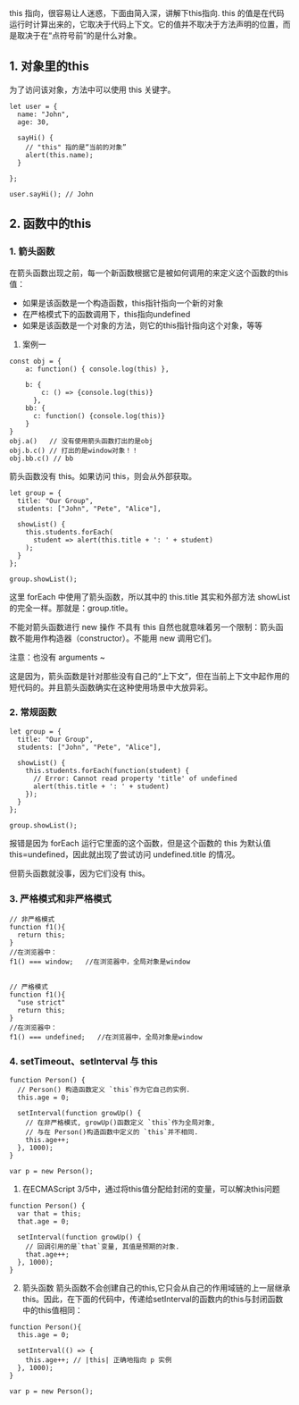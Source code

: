 this 指向，很容易让人迷惑，下面由简入深，讲解下this指向. 
this 的值是在代码运行时计算出来的，它取决于代码上下文。它的值并不取决于方法声明的位置，而是取决于在“点符号前”的是什么对象。




## 1. 对象里的this
为了访问该对象，方法中可以使用 this 关键字。
```
let user = {
  name: "John",
  age: 30,

  sayHi() {
    // "this" 指的是“当前的对象”
    alert(this.name);
  }

};

user.sayHi(); // John
```
## 2. 函数中的this
### 1. 箭头函数
在箭头函数出现之前，每一个新函数根据它是被如何调用的来定义这个函数的this值：

- 如果是该函数是一个构造函数，this指针指向一个新的对象
- 在严格模式下的函数调用下，this指向undefined
- 如果是该函数是一个对象的方法，则它的this指针指向这个对象，等等

1. 案例一
```
const obj = {
    a: function() { console.log(this) },
    
    b: {
    	c: () => {console.log(this)}
	  },
    bb: {
      c: function() {console.log(this)}
    }
}
obj.a()   // 没有使用箭头函数打出的是obj
obj.b.c() // 打出的是window对象！！
obj.bb.c() // bb
```



箭头函数没有 this。如果访问 this，则会从外部获取。
```
let group = {
  title: "Our Group",
  students: ["John", "Pete", "Alice"],

  showList() {
    this.students.forEach(
      student => alert(this.title + ': ' + student)
    );
  }
};

group.showList();
```
这里 forEach 中使用了箭头函数，所以其中的 this.title 其实和外部方法 showList 的完全一样。那就是：group.title。

不能对箭头函数进行 new 操作
不具有 this 自然也就意味着另一个限制：箭头函数不能用作构造器（constructor）。不能用 new 调用它们。

注意：也没有 arguments ~

这是因为，箭头函数是针对那些没有自己的“上下文”，但在当前上下文中起作用的短代码的。并且箭头函数确实在这种使用场景中大放异彩。
### 2. 常规函数
```
let group = {
  title: "Our Group",
  students: ["John", "Pete", "Alice"],

  showList() {
    this.students.forEach(function(student) {
      // Error: Cannot read property 'title' of undefined
      alert(this.title + ': ' + student)
    });
  }
};

group.showList();
```
报错是因为 forEach 运行它里面的这个函数，但是这个函数的 this 为默认值 this=undefined，因此就出现了尝试访问 undefined.title 的情况。

但箭头函数就没事，因为它们没有 this。

### 3. 严格模式和非严格模式
```
// 非严格模式
function f1(){
  return this;
}
//在浏览器中：
f1() === window;   //在浏览器中，全局对象是window


// 严格模式
function f1(){
  "use strict"
  return this;
}
//在浏览器中：
f1() === undefined;   //在浏览器中，全局对象是window
```
### 4. setTimeout、setInterval 与 this
```
function Person() {
  // Person() 构造函数定义 `this`作为它自己的实例.
  this.age = 0;

  setInterval(function growUp() {
    // 在非严格模式, growUp()函数定义 `this`作为全局对象,
    // 与在 Person()构造函数中定义的 `this`并不相同.
    this.age++;
  }, 1000);
}

var p = new Person();
```

1. 在ECMAScript 3/5中，通过将this值分配给封闭的变量，可以解决this问题
```
function Person() {
  var that = this;
  that.age = 0;

  setInterval(function growUp() {
    // 回调引用的是`that`变量, 其值是预期的对象.
    that.age++;
  }, 1000);
}
```
2. 箭头函数
箭头函数不会创建自己的this,它只会从自己的作用域链的上一层继承this。因此，在下面的代码中，传递给setInterval的函数内的this与封闭函数中的this值相同：
```
function Person(){
  this.age = 0;

  setInterval(() => {
    this.age++; // |this| 正确地指向 p 实例
  }, 1000);
}

var p = new Person();
```


